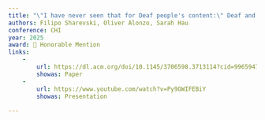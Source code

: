 ```yaml
---
title: "\"I have never seen that for Deaf people's content:\" Deaf and Hard-of-Hearing User Experiences with Misinformation, Moderation, and Debunking on Social Media in the US"
authors: Filipo Sharevski, Oliver Alonzo, Sarah Hau
conference: CHI
year: 2025
award: 🏅 Honorable Mention 
links:
    -
        url: https://dl.acm.org/doi/10.1145/3706598.3713114?cid=99659476350
        showas: Paper
    -
        url: https://www.youtube.com/watch?v=Py9GWIFEBiY
        showas: Presentation
   
---
```

